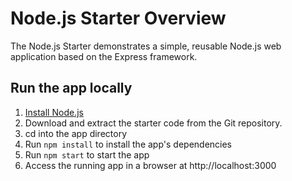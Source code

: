 # Node.js Starter Overview

The Node.js Starter demonstrates a simple, reusable Node.js web application based on the Express framework.

## Run the app locally

1. [Install Node.js][]
2. Download and extract the starter code from the Git repository.
3. cd into the app directory
4. Run `npm install` to install the app's dependencies
5. Run `npm start` to start the app
6. Access the running app in a browser at http://localhost:3000

[Install Node.js]: https://nodejs.org/en/download/
